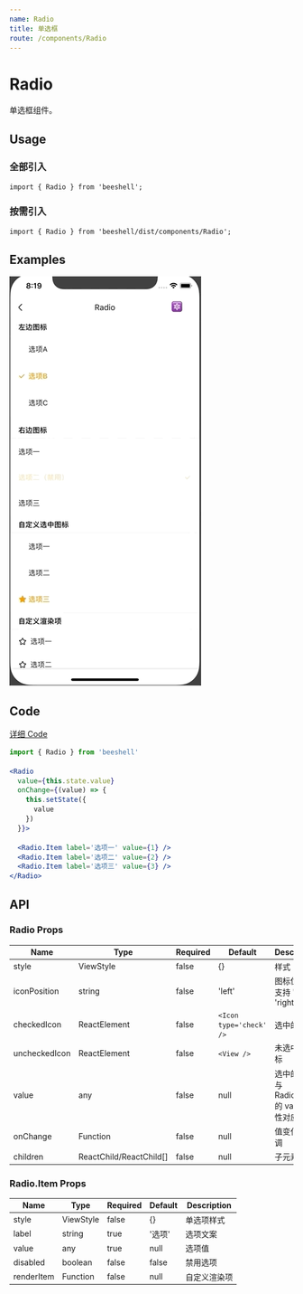 ```yaml
---
name: Radio
title: 单选框
route: /components/Radio
---
```


# Radio

单选框组件。

## Usage

### 全部引入
```
import { Radio } from 'beeshell';
```

### 按需引入
```
import { Radio } from 'beeshell/dist/components/Radio';
```

## Examples

![image](../images/Radio/1.gif)

## Code
[详细 Code](https://github.com/Meituan-Dianping/beeshell/tree/master/examples/Radio/index.tsx)

```jsx
import { Radio } from 'beeshell'

<Radio
  value={this.state.value}
  onChange={(value) => {
    this.setState({
      value
    })
  }}>

  <Radio.Item label='选项一' value={1} />
  <Radio.Item label='选项二' value={2} />
  <Radio.Item label='选项三' value={3} />
</Radio>
```

## API

### Radio Props
| Name | Type | Required | Default | Description |
| ---- | ---- | ---- | ---- | ---- |
| style | ViewStyle | false | {} | 样式 |
| iconPosition | string | false | 'left' | 图标位置，支持 'left' 'right' |
| checkedIcon | ReactElement | false | `<Icon type='check' />` | 选中的图标 |
| uncheckedIcon | ReactElement | false | `<View />` | 未选中的图标 |
| value | any | false | null | 选中的值，与 Radio.Item 的 value 属性对应 |
| onChange | Function | false | null | 值变化的回调 |
| children | ReactChild/ReactChild[] | false | null | 子元素 |

### Radio.Item Props
| Name | Type | Required | Default | Description |
| ---- | ---- | ---- | ---- | ---- |
| style | ViewStyle | false | {} | 单选项样式 |
| label | string | true | '选项' | 选项文案 |
| value | any | true | null | 选项值 |
| disabled | boolean | false | false | 禁用选项 |
| renderItem | Function | false | null | 自定义渲染项 |

